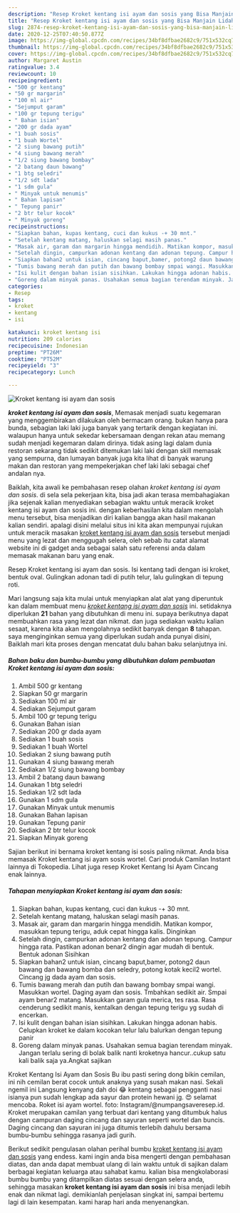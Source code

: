 ```yaml
---
description: "Resep Kroket kentang isi ayam dan sosis yang Bisa Manjain Lidah"
title: "Resep Kroket kentang isi ayam dan sosis yang Bisa Manjain Lidah"
slug: 2874-resep-kroket-kentang-isi-ayam-dan-sosis-yang-bisa-manjain-lidah
date: 2020-12-25T07:40:50.877Z
image: https://img-global.cpcdn.com/recipes/34bf8dfbae2682c9/751x532cq70/kroket-kentang-isi-ayam-dan-sosis-foto-resep-utama.jpg
thumbnail: https://img-global.cpcdn.com/recipes/34bf8dfbae2682c9/751x532cq70/kroket-kentang-isi-ayam-dan-sosis-foto-resep-utama.jpg
cover: https://img-global.cpcdn.com/recipes/34bf8dfbae2682c9/751x532cq70/kroket-kentang-isi-ayam-dan-sosis-foto-resep-utama.jpg
author: Margaret Austin
ratingvalue: 3.4
reviewcount: 10
recipeingredient:
- "500 gr kentang"
- "50 gr margarin"
- "100 ml air"
- "Sejumput garam"
- "100 gr tepung terigu"
- " Bahan isian"
- "200 gr dada ayam"
- "1 buah sosis"
- "1 buah Wortel"
- "2 siung bawang putih"
- "4 siung bawang merah"
- "1/2 siung bawang bombay"
- "2 batang daun bawang"
- "1 btg seledri"
- "1/2 sdt lada"
- "1 sdm gula"
- " Minyak untuk menumis"
- " Bahan lapisan"
- " Tepung panir"
- "2 btr telur kocok"
- " Minyak goreng"
recipeinstructions:
- "Siapkan bahan, kupas kentang, cuci dan kukus -+ 30 mnt."
- "Setelah kentang matang, haluskan selagi masih panas."
- "Masak air, garam dan margarin hingga mendidih. Matikan kompor, masukkan tepung terigu, aduk cepat hingga kalis. Dinginkan"
- "Setelah dingin, campurkan adonan kentang dan adonan tepung. Campur hingga rata. Pastikan adonan benar2 dingin agar mudah di bentuk. Bentuk adonan Sisihkan"
- "Siapkan bahan2 untuk isian, cincang baput,bamer, potong2 daun bawang dan bawang bomba dan seledry, potong kotak kecil2 wortel. Cincang jg dada ayam dan sosis."
- "Tumis bawang merah dan putih dan bawang bombay smpai wangi. Masukkan wortel. Daging ayam dan sosis. Tmbahkan sedikit air. Smpai ayam benar2 matang. Masukkan garam gula merica, tes rasa. Rasa cenderung sedikit manis, kentalkan dengan tepung terigu yg sudah di encerkan."
- "Isi kulit dengan bahan isian sisihkan. Lakukan hingga adonan habis. Celupkan kroket ke dalam kocokan telur lalu balurkan dengan tepung panir"
- "Goreng dalam minyak panas. Usahakan semua bagian terendam minyak. Jangan terlalu sering di bolak balik nanti kroketnya hancur..cukup satu kali balik saja ya.Angkat sajikan"
categories:
- Resep
tags:
- kroket
- kentang
- isi

katakunci: kroket kentang isi 
nutrition: 209 calories
recipecuisine: Indonesian
preptime: "PT26M"
cooktime: "PT52M"
recipeyield: "3"
recipecategory: Lunch

---
```



![Kroket kentang isi ayam dan sosis](https://img-global.cpcdn.com/recipes/34bf8dfbae2682c9/751x532cq70/kroket-kentang-isi-ayam-dan-sosis-foto-resep-utama.jpg)

<b><i>kroket kentang isi ayam dan sosis</i></b>, Memasak menjadi suatu kegemaran yang menggembirakan dilakukan oleh bermacam orang. bukan hanya para bunda, sebagian laki laki juga banyak yang tertarik dengan kegiatan ini. walaupun hanya untuk sekedar kebersamaan dengan rekan atau memang sudah menjadi kegemaran dalam dirinya. tidak asing lagi dalam dunia restoran sekarang tidak sedikit ditemukan laki laki dengan skill memasak yang sempurna, dan lumayan banyak juga kita lihat di banyak warung makan dan restoran yang mempekerjakan chef laki laki sebagai chef andalan nya.

Baiklah, kita awali ke pembahasan resep olahan <i>kroket kentang isi ayam dan sosis</i>. di sela sela pekerjaan kita, bisa jadi akan terasa membahagiakan jika sejenak kalian menyediakan sebagian waktu untuk meracik kroket kentang isi ayam dan sosis ini. dengan keberhasilan kita dalam mengolah menu tersebut, bisa menjadikan diri kalian bangga akan hasil makanan kalian sendiri. apalagi disini melalui situs ini kita akan mempunyai rujukan untuk meracik masakan <u>kroket kentang isi ayam dan sosis</u> tersebut menjadi menu yang lezat dan menggugah selera, oleh sebab itu catat alamat website ini di gadget anda sebagai salah satu referensi anda dalam memasak makanan baru yang enak.

Resep Kroket kentang isi ayam dan sosis. Isi kentang tadi dengan isi kroket, bentuk oval. Gulingkan adonan tadi di putih telur, lalu gulingkan di tepung roti.


Mari langsung saja kita mulai untuk menyiapkan alat alat yang diperuntuk kan dalam membuat menu <u><i>kroket kentang isi ayam dan sosis</i></u> ini. setidaknya diperlukan <b>21</b> bahan yang dibutuhkan di menu ini. supaya berikutnya dapat membuahkan rasa yang lezat dan nikmat. dan juga sediakan waktu kalian sesaat, karena kita akan mengolahnya sedikit banyak dengan <b>8</b> tahapan. saya menginginkan semua yang diperlukan sudah anda punyai disini, Baiklah mari kita proses dengan mencatat dulu bahan baku selanjutnya ini.

<!--inarticleads1-->

##### Bahan baku dan bumbu-bumbu yang dibutuhkan dalam pembuatan Kroket kentang isi ayam dan sosis:

1. Ambil 500 gr kentang
1. Siapkan 50 gr margarin
1. Sediakan 100 ml air
1. Sediakan Sejumput garam
1. Ambil 100 gr tepung terigu
1. Gunakan  Bahan isian
1. Sediakan 200 gr dada ayam
1. Sediakan 1 buah sosis
1. Sediakan 1 buah Wortel
1. Sediakan 2 siung bawang putih
1. Gunakan 4 siung bawang merah
1. Sediakan 1/2 siung bawang bombay
1. Ambil 2 batang daun bawang
1. Gunakan 1 btg seledri
1. Sediakan 1/2 sdt lada
1. Gunakan 1 sdm gula
1. Gunakan  Minyak untuk menumis
1. Gunakan  Bahan lapisan
1. Gunakan  Tepung panir
1. Sediakan 2 btr telur kocok
1. Siapkan  Minyak goreng


Sajian berikut ini bernama kroket kentang isi sosis paling nikmat. Anda bisa memasak Kroket kentang isi ayam sosis wortel. Cari produk Camilan Instant lainnya di Tokopedia. Lihat juga resep Kroket Kentang Isi Ayam Cincang enak lainnya. 

<!--inarticleads2-->

##### Tahapan menyiapkan Kroket kentang isi ayam dan sosis:

1. Siapkan bahan, kupas kentang, cuci dan kukus -+ 30 mnt.
1. Setelah kentang matang, haluskan selagi masih panas.
1. Masak air, garam dan margarin hingga mendidih. Matikan kompor, masukkan tepung terigu, aduk cepat hingga kalis. Dinginkan
1. Setelah dingin, campurkan adonan kentang dan adonan tepung. Campur hingga rata. Pastikan adonan benar2 dingin agar mudah di bentuk. Bentuk adonan Sisihkan
1. Siapkan bahan2 untuk isian, cincang baput,bamer, potong2 daun bawang dan bawang bomba dan seledry, potong kotak kecil2 wortel. Cincang jg dada ayam dan sosis.
1. Tumis bawang merah dan putih dan bawang bombay smpai wangi. Masukkan wortel. Daging ayam dan sosis. Tmbahkan sedikit air. Smpai ayam benar2 matang. Masukkan garam gula merica, tes rasa. Rasa cenderung sedikit manis, kentalkan dengan tepung terigu yg sudah di encerkan.
1. Isi kulit dengan bahan isian sisihkan. Lakukan hingga adonan habis. Celupkan kroket ke dalam kocokan telur lalu balurkan dengan tepung panir
1. Goreng dalam minyak panas. Usahakan semua bagian terendam minyak. Jangan terlalu sering di bolak balik nanti kroketnya hancur..cukup satu kali balik saja ya.Angkat sajikan


Kroket Kentang Isi Ayam dan Sosis Bu ibu pasti sering dong bikin cemilan, ini nih cemilan berat cocok untuk anaknya yang susah makan nasi. Sekali ngemil ini Langsung kenyang dah doi 😂 kentang sebagai pengganti nasi isianya pun sudah lengkap ada sayur dan protein hewani jg. 😍 selamat mencoba. Roket isi ayam wortel. foto: Instagram/@numpangsaveresep.id. Kroket merupakan camilan yang terbuat dari kentang yang ditumbuk halus dengan campuran daging cincang dan sayuran seperti wortel dan buncis. Daging cincang dan sayuran ini juga ditumis terlebih dahulu bersama bumbu-bumbu sehingga rasanya jadi gurih. 

Berikut sedikit pengulasan olahan perihal bumbu <u>kroket kentang isi ayam dan sosis</u> yang endess. kami ingin anda bisa mengerti dengan pembahasan diatas, dan anda dapat membuat ulang di lain waktu untuk di sajikan dalam berbagai kegiatan keluarga atau sahabat kamu. kalian bisa mengkolaborasi bumbu bumbu yang ditampilkan diatas sesuai dengan selera anda, sehingga masakan <b>kroket kentang isi ayam dan sosis</b> ini bisa menjadi lebih enak dan nikmat lagi. demikianlah penjelasan singkat ini, sampai bertemu lagi di lain kesempatan. kami harap hari anda menyenangkan.

